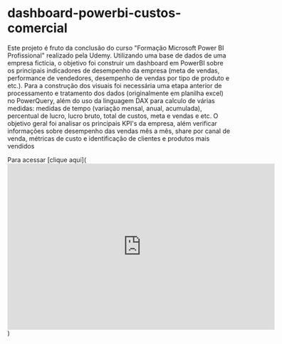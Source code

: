 # dashboard-powerbi-custos-comercial
Este projeto é fruto da conclusão do curso "Formação Microsoft Power BI Profissional" realizado pela Udemy. Utilizando uma base de dados de uma empresa fictícia, o objetivo foi construir um dashboard em PowerBI sobre os principais indicadores de desempenho da empresa (meta de vendas, performance de vendedores, desempenho de vendas por tipo de produto e etc.). Para a construção dos visuais foi necessária uma etapa anterior de processamento e tratamento dos dados (originalmente em planilha excel) no PowerQuery, além do uso da linguagem DAX para calculo de várias medidas: medidas de tempo (variação mensal, anual, acumulada), percentual de lucro, lucro bruto, total de custos, meta e vendas e etc. O objetivo geral foi analisar os principais KPI's da empresa, além verificar informações sobre desempenho das vendas mês a mês, share por canal de venda, métricas de custo e identificação de clientes e produtos mais vendidos

Para acessar [clique aqui](<iframe title="projeto orçamento custos" width="600" height="373.5" src="https://app.powerbi.com/view?r=eyJrIjoiZmZkZGRjZjctNmIxNy00ZGJhLTg5ZGQtZTEwNWNjNDE1NTZlIiwidCI6IjkwNjJhYmVmLTg4NmUtNDg3YS1hYjFkLWQwZDQ1ZTQ5ZDNmZCJ9&pageName=ReportSection808558fc1e229b51c409" frameborder="0" allowFullScreen="true"></iframe>)

